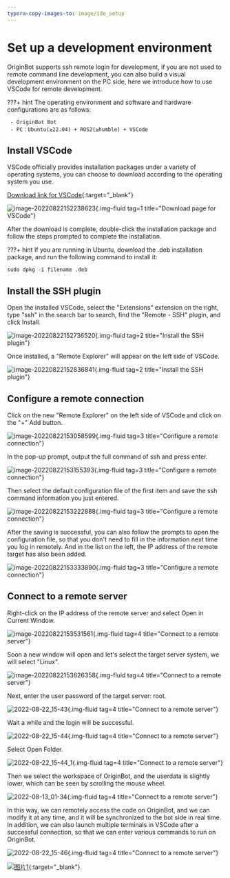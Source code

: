 ```yaml
---
typora-copy-images-to: image/ide_setup
---
```


# **Set up a development environment**

OriginBot supports ssh remote login for development, if you are not used to remote command line development, you can also build a visual development environment on the PC side, here we introduce how to use VSCode for remote development.

???+ hint
    The operating environment and software and hardware configurations are as follows:
    

     - OriginBot Bot
     - PC：Ubuntu(≥22.04) + ROS2(≥humble) + VSCode

<!-- <iframe
  src="//player.bilibili.com/player.html?aid=516658213&bvid=BV1eg411a7A9&cid=866084309&page=9&autoplay=0"
  scrolling="no"
  border="0"
  width="800px"
  height="460px"
  frameborder="no"
  framespacing="0"
  allowfullscreen="true"
>
</iframe> -->



## **Install VSCode**

VSCode officially provides installation packages under a variety of operating systems, you can choose to download according to the operating system you use.

[Download link for VSCode](https://code.visualstudio.com/Download){:target="_blank"}

![image-20220822152238623](../../assets/img/ide_setup/image-20220822152238623.png){.img-fluid tag=1 title="Download page for VSCode"}

After the download is complete, double-click the installation package and follow the steps prompted to complete the installation.

???+ hint
    If you are running in Ubuntu, download the .deb installation package, and run the following command to install it:

    sudo dpkg -i filename .deb



## **Install the SSH plugin**

Open the installed VSCode, select the "Extensions" extension on the right, type "ssh" in the search bar to search, find the "Remote - SSH" plugin, and click Install.

![image-20220822152736520](../../assets/img/ide_setup/image-20220822152537350.png){.img-fluid tag=2 title="Install the SSH plugin"}



Once installed, a "Remote Explorer" will appear on the left side of VSCode.

![image-20220822152836841](../../assets/img/ide_setup/image-20220822152836841.png){.img-fluid tag=2 title="Install the SSH plugin"}



## **Configure a remote connection**

Click on the new "Remote Explorer" on the left side of VSCode and click on the "+" Add button.

![image-20220822153058599](../../assets/img/ide_setup/image-20220822153058599.png){.img-fluid tag=3 title="Configure a remote connection"}



In the pop-up prompt, output the full command of ssh and press enter.

![image-20220822153155393](../../assets/img/ide_setup/image-20220822153155393.png){.img-fluid tag=3 title="Configure a remote connection"}



Then select the default configuration file of the first item and save the ssh command information you just entered.

![image-20220822153222888](../../assets/img/ide_setup/image-20220822153222888.png){.img-fluid tag=3 title="Configure a remote connection"}



After the saving is successful, you can also follow the prompts to open the configuration file, so that you don't need to fill in the information next time you log in remotely. And in the list on the left, the IP address of the remote target has also been added.

![image-20220822153333890](../../assets/img/ide_setup/image-20220822153333890.png){.img-fluid tag=3 title="Configure a remote connection"}



## **Connect to a remote server**

Right-click on the IP address of the remote server and select Open in Current Window.

![image-20220822153531561](../../assets/img/ide_setup/image-20220822153531561.png){.img-fluid tag=4 title="Connect to a remote server"}



Soon a new window will open and let's select the target server system, we will select "Linux".

![image-20220822153626358](../../assets/img/ide_setup/image-20220822153626358.png){.img-fluid tag=4 title="Connect to a remote server"}



Next, enter the user password of the target server: root.

![2022-08-22_15-43](../../assets/img/ide_setup/2022-08-22_15-43.png){.img-fluid tag=4 title="Connect to a remote server"}

Wait a while and the login will be successful.

![2022-08-22_15-44](../../assets/img/ide_setup/2022-08-22_15-44.png){.img-fluid tag=4 title="Connect to a remote server"}

Select Open Folder.

![2022-08-22_15-44_1](../../assets/img/ide_setup/2022-08-22_15-44_1.png){.img-fluid tag=4 title="Connect to a remote server"}

Then we select the workspace of OriginBot, and the userdata is slightly lower, which can be seen by scrolling the mouse wheel.

![2022-08-13_01-34](../../assets/img/ide_setup/2022-08-13_01-34.png){.img-fluid tag=4 title="Connect to a remote server"}



In this way, we can remotely access the code on OriginBot, and we can modify it at any time, and it will be synchronized to the bot side in real time. In addition, we can also launch multiple terminals in VSCode after a successful connection, so that we can enter various commands to run on OriginBot.

![2022-08-22_15-46](../../assets/img/ide_setup/2022-08-22_15-46.png){.img-fluid tag=4 title="Connect to a remote server"}

[![图片1](../../assets/img/footer_en.png)](https://www.guyuehome.com/){:target="_blank"}

